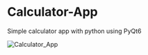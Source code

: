 # Calculator-App
Simple calculator app with python using PyQt6

![Calculator_App](https://github.com/user-attachments/assets/934cbbdd-53ef-4ff9-a930-8af00f950bee)
